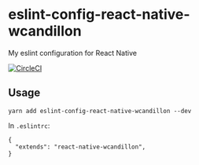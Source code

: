 # eslint-config-react-native-wcandillon
My eslint configuration for React Native 

[![CircleCI](https://circleci.com/gh/wcandillon/eslint-config-react-native-wcandillon.svg?style=svg)](https://circleci.com/gh/wcandillon/eslint-config-react-native-wcandillon)

## Usage

```
yarn add eslint-config-react-native-wcandillon --dev
```

In `.eslintrc`:

```
{ 
  "extends": "react-native-wcandillon", 
} 
```
